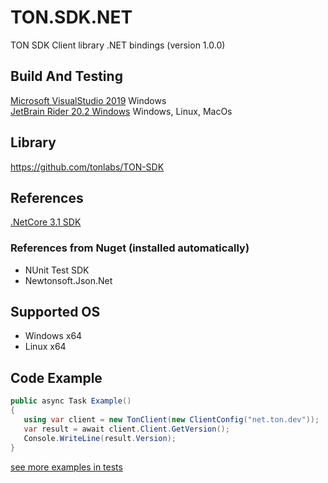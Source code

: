 # TON.SDK.NET
TON SDK Client library .NET bindings (version 1.0.0)

## Build And Testing
[Microsoft VisualStudio 2019](https://visualstudio.microsoft.com/ru/downloads/) Windows \
[JetBrain Rider 20.2 Windows](https://www.jetbrains.com/rider/)  Windows, Linux, MacOs

## Library
https://github.com/tonlabs/TON-SDK

## References
[.NetCore 3.1 SDK](https://dotnet.microsoft.com/download/dotnet-core/3.1)

### References from Nuget (installed automatically)
 - NUnit Test SDK
 - Newtonsoft.Json.Net
 
## Supported OS
 - Windows x64
 - Linux x64
  
 ## Code Example
 ```csharp
public async Task Example()
{
    using var client = new TonClient(new ClientConfig("net.ton.dev"));
    var result = await client.Client.GetVersion();
    Console.WriteLine(result.Version);
}        
 ```
[see more examples in tests](https://github.com/staszx/Ton.Sdk/tree/main/Ton.Sdk.Tests)
           
